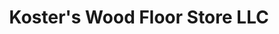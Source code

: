---
title: "Koster's Wood Floor Store LLC"
url: /syracuse/kosters-wood-floor-store-llc/
shop: flooring
---